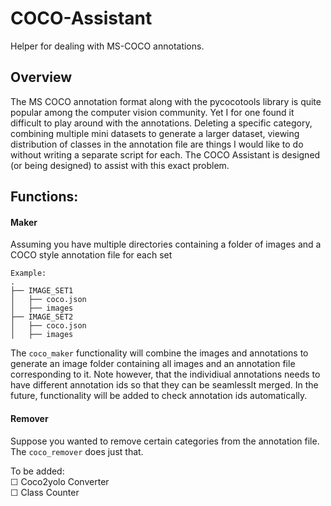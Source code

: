 # COCO-Assistant

Helper for dealing with MS-COCO annotations. 

## Overview
The MS COCO annotation format along with the pycocotools library is quite popular among the computer vision community. Yet I for one found it difficult to play around with the annotations. Deleting a specific category, combining multiple mini datasets to generate a larger dataset, viewing distribution of classes in the annotation file are things I would like to do without writing a separate script for each. The COCO Assistant is designed (or being designed) to assist with this exact problem.

## Functions:

#### Maker

Assuming you have multiple directories containing a folder of images and a COCO style annotation file for each set

```
Example:
.
├── IMAGE_SET1
│   ├── coco.json
│   ├── images
├── IMAGE_SET2
│   ├── coco.json
│   ├── images
``` 

The `coco_maker` functionality will combine the images and annotations to generate an image folder containing all images and an annotation file corresponding to it. Note however, that the individiual annotations needs to have different annotation ids so that they can be seamlesslt merged. In the future, functionality will be added to check annotation ids automatically.

#### Remover

Suppose you wanted to remove certain categories from the annotation file. The `coco_remover` does just that.

To be added: <br>
&#9744; Coco2yolo Converter <br>
&#9744; Class Counter
